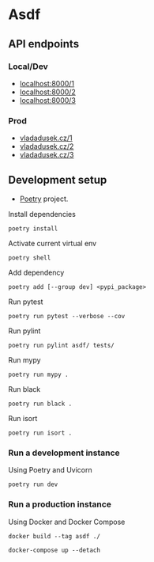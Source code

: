 # Asdf

## API endpoints

### Local/Dev

- [localhost:8000/1](http://localhost:8000/1)
- [localhost:8000/2](http://localhost:8000/2)
- [localhost:8000/3](http://localhost:8000/3)

### Prod

- [vladadusek.cz/1](https://vladadusek.cz/1)
- [vladadusek.cz/2](https://vladadusek.cz/2)
- [vladadusek.cz/3](https://vladadusek.cz/3)

## Development setup

- [Poetry](https://python-poetry.org/) project.

Install dependencies

```
poetry install
```

Activate current virtual env

```
poetry shell
```

Add dependency

```
poetry add [--group dev] <pypi_package>
```

Run pytest

```
poetry run pytest --verbose --cov
```

Run pylint

```
poetry run pylint asdf/ tests/
```

Run mypy

```
poetry run mypy .
```

Run black

```
poetry run black .
```

Run isort

```
poetry run isort .
```

### Run a development instance

Using Poetry and Uvicorn

```
poetry run dev
```

### Run a production instance

Using Docker and Docker Compose

```
docker build --tag asdf ./
```

```
docker-compose up --detach
```
